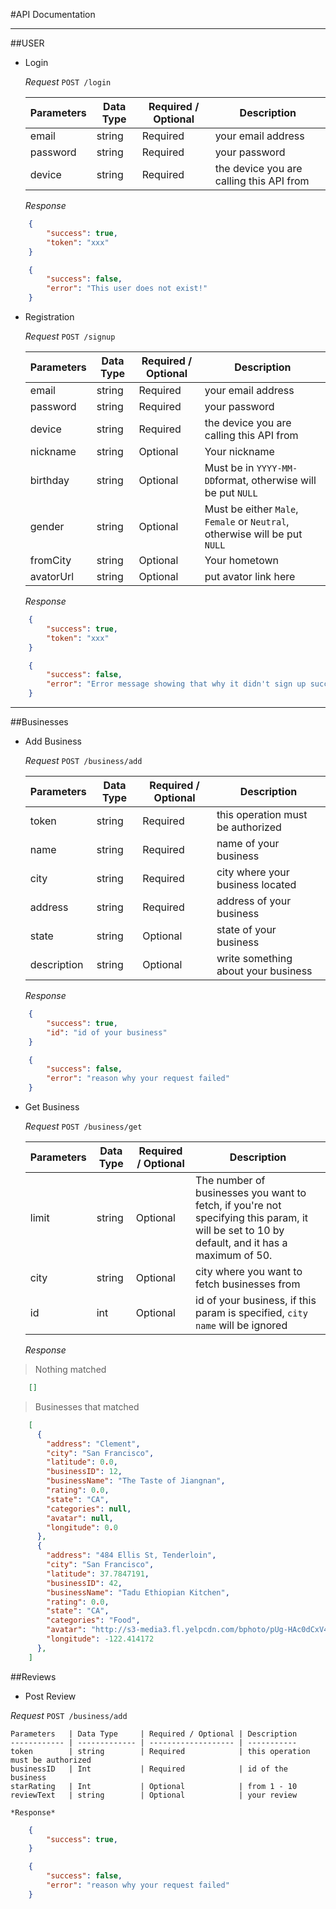 #API Documentation


---

##USER

* Login

    *Request*
    `POST /login`
    
    Parameters   | Data Type     | Required / Optional | Description
    ------------ | ------------- | ------------------- | -----------
    email        | string        | Required            | your email address
    password     | string        | Required            | your password
    device       | string        | Required            | the device you are calling this API from
    
    *Response*
```json
    {
        "success": true,
        "token": "xxx"
    }
```

```json
    {
        "success": false,
        "error": "This user does not exist!"
    }
```

* Registration

    *Request*
    `POST /signup`
    
    Parameters   | Data Type     | Required / Optional | Description
    ------------ | ------------- | ------------------- | -----------
    email        | string        | Required            | your email address
    password     | string        | Required            | your password
    device       | string        | Required            | the device you are calling this API from
    nickname     | string        | Optional            | Your nickname
    birthday     | string        | Optional            | Must be in `YYYY-MM-DD`format, otherwise will be put `NULL`
    gender       | string        | Optional            | Must be either `Male`, `Female` or `Neutral`, otherwise will be put `NULL`
    fromCity     | string        | Optional            | Your hometown
    avatorUrl    | string        | Optional            | put avator link here
    
    *Response*
```json
    {
        "success": true,
        "token": "xxx"
    }
```

```json
    {
        "success": false,
        "error": "Error message showing that why it didn't sign up successfully"
    }
```

---

##Businesses

* Add Business

    *Request*
    `POST /business/add`
    
    Parameters   | Data Type     | Required / Optional | Description
    ------------ | ------------- | ------------------- | -----------
    token        | string        | Required            | this operation must be authorized
    name         | string        | Required            | name of your business
    city         | string        | Required            | city where your business located
    address      | string        | Required            | address of your business
    state        | string        | Optional            | state of your business
    description  | string        | Optional            | write something about your business
    
    *Response*
```json
    {
        "success": true,
        "id": "id of your business"
    }
```

```json
    {
        "success": false,
        "error": "reason why your request failed"
    }
```

* Get Business

    *Request*
    `POST /business/get`
    
    Parameters   | Data Type     | Required / Optional | Description
    ------------ | ------------- | ------------------- | -----------
    limit        | string        | Optional            | The number of businesses you want to fetch, if you're not specifying this param, it will be set to 10 by default, and it has a maximum of 50. 
    city         | string        | Optional            | city where you want to fetch businesses from
    id           | int           | Optional            | id of your business, if this param is specified, `city` `name` will be ignored
    
    *Response*
> Nothing matched
```json
    []
```
> Businesses that matched
```json
    [
      {
        "address": "Clement",
        "city": "San Francisco",
        "latitude": 0.0,
        "businessID": 12,
        "businessName": "The Taste of Jiangnan",
        "rating": 0.0,
        "state": "CA",
        "categories": null,
        "avatar": null,
        "longitude": 0.0
      },
      {
        "address": "484 Ellis St, Tenderloin",
        "city": "San Francisco",
        "latitude": 37.7847191,
        "businessID": 42,
        "businessName": "Tadu Ethiopian Kitchen",
        "rating": 0.0,
        "state": "CA",
        "categories": "Food",
        "avatar": "http://s3-media3.fl.yelpcdn.com/bphoto/pUg-HAc0dCxV4iORG8NJZA/ms.jpg",
        "longitude": -122.414172
      },
    ]
```
##Reviews

* Post Review

*Request*
    `POST /business/add`
    
    Parameters   | Data Type     | Required / Optional | Description
    ------------ | ------------- | ------------------- | -----------
    token        | string        | Required            | this operation must be authorized
    businessID   | Int           | Required            | id of the business
    starRating   | Int           | Optional            | from 1 - 10
    reviewText   | string        | Optional            | your review
    
    *Response*
```json
    {
        "success": true,
    }
```

```json
    {
        "success": false,
        "error": "reason why your request failed"
    }
```
